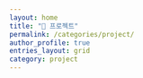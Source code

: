 ```yaml
---
layout: home
title: "📁 프로젝트"
permalink: /categories/project/
author_profile: true
entries_layout: grid
category: project
---
```

